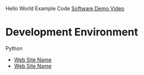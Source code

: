 Hello World Example Code 
[Software Demo Video](http://youtube.link.goes.here)

# Development Environment

Python


* [Web Site Name](http://url.link.goes.here)
* [Web Site Name](http://url.link.goes.here)